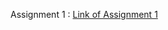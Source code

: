 Assignment 1 : [Link of Assignment 1](https://docs.google.com/document/d/1pLPxajihiHFu_UqNxET99qZU-CJbSdetGwXV45hL_iA/edit?usp=sharing)